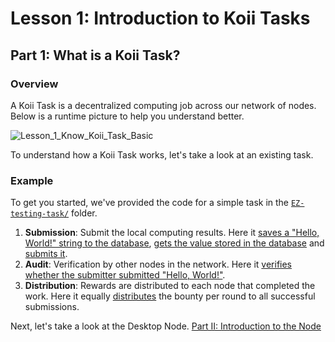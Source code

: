# Lesson 1: Introduction to Koii Tasks

## Part 1: What is a Koii Task?

### Overview

A Koii Task is a decentralized computing job across our network of nodes. Below is a runtime picture to help you understand better.

![Lesson_1_Know_Koii_Task_Basic](https://github.com/koii-network/ezsandbox/blob/main/Lesson%201/imgs/gradual-consensus.png)

To understand how a Koii Task works, let's take a look at an existing task.

### Example

To get you started, we've provided the code for a simple task in the [`EZ-testing-task/`](./EZ-testing-task/) folder. 


1. **Submission**: Submit the local computing results. Here it [saves a "Hello, World!" string to the database](./EZ-testing-task/task/submission.js#L15), [gets the value stored in the database](./EZ-testing-task/task/submission.js#L51) and [submits it](./EZ-testing-task/task/submission.js#L37). 
2. **Audit**: Verification by other nodes in the network. Here it [verifies whether the submitter submitted "Hello, World!"](./EZ-testing-task/task/audit.js#L16). 
3. **Distribution**: Rewards are distributed to each node that completed the work. Here it equally [distributes](./EZ-testing-task/task/audit.js#L50) the bounty per round to all successful submissions. 

Next, let's take a look at the Desktop Node. [Part II: Introduction to the Node](./PartII.md)
